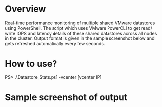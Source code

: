 # Overview
Real-time performance monitoring of multiple shared VMware datastores using PowerShell. The script which uses VMware PowerCLI  to get read/ write IOPS and latency details of these shared datastores across all nodes in the cluster. Output format is given in the sample screenshot below and gets refreshed automatically every few seconds.

# How to use?
PS> .\Datastore_Stats.ps1 -vcenter [vcenter IP]

# Sample screenshot of output
